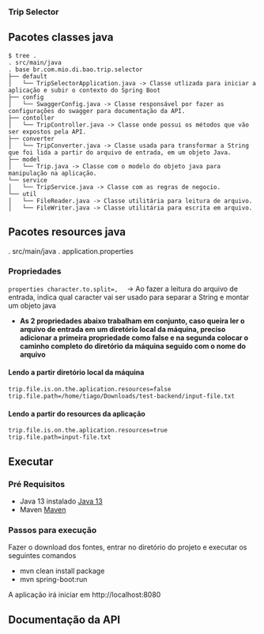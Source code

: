 ### Trip Selector


## Pacotes classes java
```
$ tree .
. src/main/java
. base br.com.mio.di.bao.trip.selector
├── default
│   └── TripSelectorApplication.java -> Classe utlizada para iniciar a aplicação e subir o contexto do Spring Boot
├── config 
│   └── SwaggerConfig.java -> Classe responsável por fazer as configurações do swagger para documentação da API.
├── contoller
│   └── TripController.java -> Classe onde possui os métodos que vão ser expostos pela API.
├── converter
│   └── TripConverter.java -> Classe usada para transformar a String que foi lida a partir do arquivo de entrada, em um objeto Java.
├── model
│   └── Trip.java -> Classe com o modelo do objeto java para manipulação na aplicação.
└── service
│   └── TripService.java -> Classe com as regras de negocio.
└── util
│   └── FileReader.java -> Classe utilitária para leitura de arquivo.
│   └── FileWriter.java -> Classe utilitária para escrita em arquivo.
```

## Pacotes resources java
. src/main/java
. application.properties

### Propriedades 

```properties character.to.split=,  ``` -> Ao fazer a leitura do arquivo de entrada, indica qual caracter vai ser usado para separar a String e montar um objeto java

- **As 2 propriedades abaixo trabalham em conjunto, caso queira ler o arquivo de entrada em um diretório local da máquina, preciso adicionar a primeira propriedade como false e na segunda colocar o caminho completo do diretório da máquina seguido com o nome do arquivo**


#### Lendo a partir diretório local da máquina
```properties
trip.file.is.on.the.aplication.resources=false
trip.file.path=/home/tiago/Downloads/test-backend/input-file.txt
```

#### Lendo a partir do resources da aplicação


```properties 
trip.file.is.on.the.aplication.resources=true 
trip.file.path=input-file.txt
```

## Executar

### Pré Requisitos

- Java 13 instalado [Java 13](https://openjdk.java.net/projects/jdk/13/)
- Maven [Maven](http://maven.apache.org/)

### Passos para execução

Fazer o download dos fontes, entrar no diretório do projeto e executar os seguintes comandos 

- mvn clean install package
- mvn spring-boot:run

A aplicação irá iniciar em http://localhost:8080

## Documentação da API

